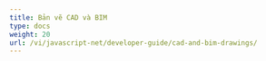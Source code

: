 ```yaml
---
title: Bản vẽ CAD và BIM
type: docs
weight: 20
url: /vi/javascript-net/developer-guide/cad-and-bim-drawings/
---
```

